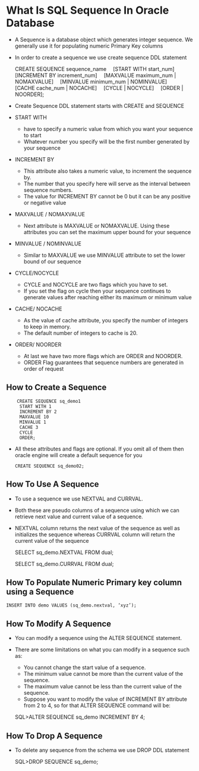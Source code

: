 #	What Is SQL Sequence In Oracle Database
-	A Sequence is a database object which generates integer sequence. We generally use it for populating numeric Primary Key columns
-	In order to create a sequence we use create sequence DDL statement
	
	CREATE SEQUENCE sequence_name
	 [START WITH start_num]
	 [INCREMENT BY increment_num]
	 [MAXVALUE maximum_num | NOMAXVALUE]
	 [MINVALUE minimum_num | NOMINVALUE]
	 [CACHE cache_num | NOCACHE]
	 [CYCLE | NOCYCLE]
	 [ORDER | NOORDER];	
	
	
-	Create Sequence DDL statement starts with CREATE and SEQUENCE

-	START WITH

	-	have to specify a numeric value from which you want your sequence to start
	-	Whatever number you specify will be the first number generated by your sequence

-	INCREMENT BY
	-	This attribute also takes a numeric value, to increment the sequence by. 
	-	The number that you specify here will serve as the interval between sequence numbers.
	-	The value for INCREMENT BY cannot be 0 but it can be any positive or negative value
	
-	MAXVALUE / NOMAXVALUE
	-	Next attribute is MAXVALUE or NOMAXVALUE. Using these attributes you can set the maximum upper bound for your sequence
	
-	MINVALUE / NOMINVALUE

	-	Similar to MAXVALUE we use MINVALUE attribute to set the lower bound of our sequence

-	CYCLE/NOCYCLE
	-	CYCLE and NOCYCLE are two flags which you have to set.
	-	If you set the flag on cycle then your sequence continues to generate values after reaching either its maximum or minimum value

-	CACHE/ NOCACHE
	-	As the value of cache attribute, you specify the number of integers to keep in memory. 
	-	The default number of integers to cache is 20.

-	ORDER/ NOORDER
	-	At last we have two more flags which are ORDER and NOORDER.
	-	ORDER Flag guarantees that sequence numbers are generated in order of request
	
	
##	How to Create a Sequence


		CREATE SEQUENCE sq_demo1
		 START WITH 1
		 INCREMENT BY 2
		 MAXVALUE 10 
		 MINVALUE 1
		 CACHE 3
		 CYCLE 
		 ORDER;
		
-	All these attributes and flags are optional. If you omit all of them then oracle engine will create a default sequence for you
		
		CREATE SEQUENCE sq_demo02;


##	How To Use A Sequence
-	To use a sequence we use NEXTVAL and CURRVAL. 
-	Both these are pseudo columns of a sequence using which we can retrieve next value and current value of a sequence. 
-	NEXTVAL column returns the next value of the sequence as well as initializes the sequence whereas CURRVAL column will return the current value of the sequence


	SELECT sq_demo.NEXTVAL FROM dual;

	SELECT sq_demo.CURRVAL FROM dual;

##	How To Populate Numeric Primary key column using a Sequence
	
	INSERT INTO demo VALUES (sq_demo.nextval, ‘xyz’);

##	How To Modify A Sequence


-	You can modify a sequence using the ALTER SEQUENCE statement. 
-	There are some limitations on what you can modify in a sequence such as:

	-	You cannot change the start value of a sequence.
	-	The minimum value cannot be more than the current value of the sequence.
	-	The maximum value cannot be less than the current value of the sequence.
	-	Suppose you want to modify the value of INCREMENT BY attribute from 2 to 4, so for that ALTER SEQUENCE command will be:

	SQL>ALTER SEQUENCE sq_demo INCREMENT BY 4;

##	How To Drop A Sequence

-	To delete any sequence from the schema we use DROP DDL statement

	SQL>DROP SEQUENCE sq_demo;

